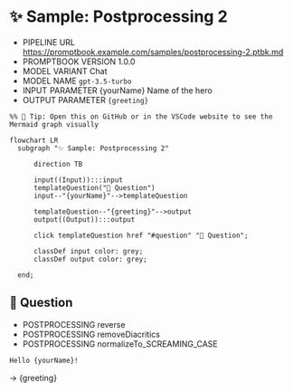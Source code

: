 # ✨ Sample: Postprocessing 2

-   PIPELINE URL https://promptbook.example.com/samples/postprocessing-2.ptbk.md
-   PROMPTBOOK VERSION 1.0.0
-   MODEL VARIANT Chat
-   MODEL NAME `gpt-3.5-turbo`
-   INPUT  PARAMETER {yourName} Name of the hero
-   OUTPUT PARAMETER `{greeting}`

<!--Graph-->
<!-- ⚠️ WARNING: This section was auto-generated -->

```mermaid
%% 🔮 Tip: Open this on GitHub or in the VSCode website to see the Mermaid graph visually

flowchart LR
  subgraph "✨ Sample: Postprocessing 2"

      direction TB

      input((Input)):::input
      templateQuestion("💬 Question")
      input--"{yourName}"-->templateQuestion

      templateQuestion--"{greeting}"-->output
      output((Output)):::output

      click templateQuestion href "#question" "💬 Question";

      classDef input color: grey;
      classDef output color: grey;

  end;
```

<!--/Graph-->

## 💬 Question

-   POSTPROCESSING reverse
-   POSTPROCESSING removeDiacritics
-   POSTPROCESSING normalizeTo_SCREAMING_CASE

```markdown
Hello {yourName}!
```

-> {greeting}
